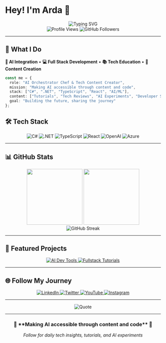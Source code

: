 # Hey! I'm Arda 👋

<div align="center">
  <img src="https://readme-typing-svg.herokuapp.com?font=JetBrains+Mono&size=24&duration=3000&pause=1000&color=2F81F7&center=true&vCenter=true&width=500&lines=AI+Orchestrator+Chef;Content+Creator;Tech+Influencer;Building+Cool+Stuff" alt="Typing SVG" />
</div>

<div align="center">
  <img src="https://komarev.com/ghpvc/?username=agentmuhendisi&label=Profile%20Views&color=2F81F7&style=for-the-badge" alt="Profile Views" />
  <img src="https://img.shields.io/github/followers/agentmuhendisi?label=Followers&style=for-the-badge&color=2F81F7" alt="GitHub Followers" />
</div>

---

## 🎯 What I Do

**🤖 AI Integration** • **💻 Full Stack Development** • **📚 Tech Education** • **🎨 Content Creation**

```typescript
const me = {
  role: "AI Orchestrator Chef & Tech Content Creator",
  mission: "Making AI accessible through content and code",
  stack: ["C#", ".NET", "TypeScript", "React", "AI/ML"],
  content: ["Tutorials", "Tech Reviews", "AI Experiments", "Developer Stories"],
  goal: "Building the future, sharing the journey"
};
```

## 🛠️ Tech Stack

<div align="center">
  <img src="https://img.shields.io/badge/C%23-239120?style=for-the-badge&logo=c-sharp&logoColor=white" alt="C#" />
  <img src="https://img.shields.io/badge/.NET-5C2D91?style=for-the-badge&logo=.net&logoColor=white" alt=".NET" />
  <img src="https://img.shields.io/badge/TypeScript-007ACC?style=for-the-badge&logo=typescript&logoColor=white" alt="TypeScript" />
  <img src="https://img.shields.io/badge/React-20232A?style=for-the-badge&logo=react&logoColor=61DAFB" alt="React" />
  <img src="https://img.shields.io/badge/OpenAI-412991?style=for-the-badge&logo=openai&logoColor=white" alt="OpenAI" />
  <img src="https://img.shields.io/badge/Azure-0078D4?style=for-the-badge&logo=microsoft-azure&logoColor=white" alt="Azure" />
</div>

---

## 📊 GitHub Stats

<div align="center">
  <img height="180em" src="https://github-readme-stats.vercel.app/api?username=agentmuhendisi&show_icons=true&theme=github_dark&hide_border=true&count_private=true" />
  <img height="180em" src="https://github-readme-stats.vercel.app/api/top-langs/?username=agentmuhendisi&theme=github_dark&hide_border=true&layout=compact&langs_count=6" />
</div>

<div align="center">
  <img src="https://github-readme-streak-stats.herokuapp.com/?user=agentmuhendisi&theme=github-dark-blue&hide_border=true" alt="GitHub Streak" />
</div>

---

## 🎯 Featured Projects

<div align="center">
  <a href="https://github.com/agentmuhendisi/ai-dev-tools">
    <img src="https://github-readme-stats.vercel.app/api/pin/?username=agentmuhendisi&repo=ai-dev-tools&theme=github_dark&hide_border=true" alt="AI Dev Tools" />
  </a>
  <a href="https://github.com/agentmuhendisi/fullstack-tutorials">
    <img src="https://github-readme-stats.vercel.app/api/pin/?username=agentmuhendisi&repo=fullstack-tutorials&theme=github_dark&hide_border=true" alt="Fullstack Tutorials" />
  </a>
</div>

---

## 🌐 Follow My Journey

<div align="center">
  <a href="https://linkedin.com/in/agentmuhendisi">
    <img src="https://img.shields.io/badge/LinkedIn-0077B5?style=for-the-badge&logo=linkedin&logoColor=white" alt="LinkedIn" />
  </a>
  <a href="https://twitter.com/agentmuhendisi">
    <img src="https://img.shields.io/badge/Twitter-1DA1F2?style=for-the-badge&logo=twitter&logoColor=white" alt="Twitter" />
  </a>
  <a href="https://youtube.com/@agentmuhendisi">
    <img src="https://img.shields.io/badge/YouTube-FF0000?style=for-the-badge&logo=youtube&logoColor=white" alt="YouTube" />
  </a>
  <a href="https://instagram.com/agentmuhendisi">
    <img src="https://img.shields.io/badge/Instagram-E4405F?style=for-the-badge&logo=instagram&logoColor=white" alt="Instagram" />
  </a>
</div>

---

<div align="center">
  <img src="https://quotes-github-readme.vercel.app/api?type=horizontal&theme=dark&quote=Building%20the%20future%2C%20one%20commit%20at%20a%20time&author=Arda" alt="Quote" />
</div>

---

<div align="center">
  <h3>🚀 **Making AI accessible through content and code** 🚀</h3>
  <p><i>Follow for daily tech insights, tutorials, and AI experiments</i></p>
</div>
